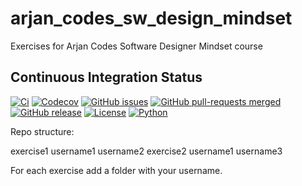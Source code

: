 # arjan_codes_sw_design_mindset

Exercises for Arjan Codes Software Designer Mindset course

## Continuous Integration Status

[![Ci](https://github.com/blooop/ArjanCodesSoftwareDesignerMindset/actions/workflows/ci.yml/badge.svg?branch=main)](https://github.com/blooop/ArjanCodesSoftwareDesignerMindset/actions/workflows/ci.yml?query=branch%3Amain)
[![Codecov](https://codecov.io/gh/blooop/ArjanCodesSoftwareDesignerMindset/branch/main/graph/badge.svg?token=Y212GW1PG6)](https://codecov.io/gh/blooop/ArjanCodesSoftwareDesignerMindset)
[![GitHub issues](https://img.shields.io/github/issues/blooop/ArjanCodesSoftwareDesignerMindset.svg)](https://GitHub.com/blooop/ArjanCodesSoftwareDesignerMindset/issues/)
[![GitHub pull-requests merged](https://badgen.net/github/merged-prs/blooop/ArjanCodesSoftwareDesignerMindset)](https://github.com/blooop/ArjanCodesSoftwareDesignerMindset/pulls?q=is%3Amerged)
[![GitHub release](https://img.shields.io/github/release/blooop/ArjanCodesSoftwareDesignerMindset.svg)](https://GitHub.com/blooop/ArjanCodesSoftwareDesignerMindset/releases/)
[![License](https://img.shields.io/pypi/l/bencher)](https://opensource.org/license/mit/)
[![Python](https://img.shields.io/badge/python-3.10%20%7C%203.11-blue)](https://www.python.org/downloads/release/python-310/)


Repo structure:

exercise1
    username1
    username2
exercise2
    username1
    username3


For each exercise add a folder with your username.